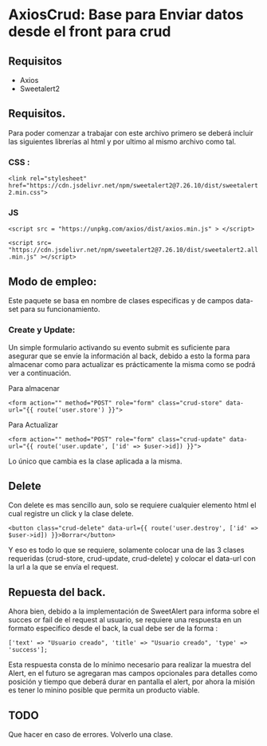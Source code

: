 # AxiosCrud: Base para Enviar datos desde el front para crud

## Requisitos
* Axios
* Sweetalert2

## Requisitos.
Para poder comenzar a trabajar con este archivo primero se deberá incluir las siguientes librerías al html y por ultimo al mismo archivo como tal.

### CSS :
`<link rel="stylesheet" href="https://cdn.jsdelivr.net/npm/sweetalert2@7.26.10/dist/sweetalert2.min.css">`

### JS
`<script src = "https://unpkg.com/axios/dist/axios.min.js" > </script>`

`<script src= "https://cdn.jsdelivr.net/npm/sweetalert2@7.26.10/dist/sweetalert2.all.min.js" ></script>`

## Modo de empleo:

Este paquete se basa en nombre de clases especificas y de campos data-set para su funcionamiento.

### Create y Update:
Un simple formulario activando su evento submit es suficiente para asegurar que se envíe la información al back, debido a esto la forma para almacenar como para actualizar es prácticamente la misma como se podrá ver a continuación.

Para almacenar

`<form action="" method="POST" role="form" class="crud-store" data-url="{{ route('user.store') }}">`

Para Actualizar

`<form action="" method="POST" role="form" class="crud-update" data-url="{{ route('user.update', ['id' => $user->id]) }}">`

Lo único que cambia es la clase aplicada a la misma.

## Delete

Con delete es mas sencillo aun, solo se requiere cualquier elemento html el cual registre un click y la clase delete.

`<button class="crud-delete" data-url={{ route('user.destroy', ['id' => $user->id]) }}>Borrar</button>`

Y eso es todo lo que se requiere, solamente colocar una de las 3 clases requeridas (crud-store, crud-update, crud-delete) y colocar el data-url con la url a la que se envía el request.

## Repuesta del back.
Ahora bien, debido a la implementación de SweetAlert para informa sobre el succes or fail de el request al usuario, se requiere una respuesta en un formato especifico desde el back, la cual debe ser de la forma :

`['text' => "Usuario creado", 'title' => "Usuario creado", 'type' => 'success'];`

Esta respuesta consta de lo mínimo necesario para realizar la muestra del Alert, en el futuro se agregaran mas campos opcionales para detalles como posición y tiempo que deberá durar en pantalla el alert, por ahora la misión es tener lo minino posible que permita un producto viable.

## TODO
Que hacer en caso de errores.
Volverlo una clase.
